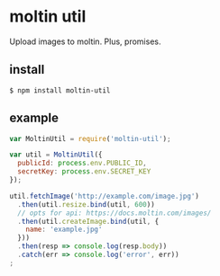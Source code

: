 # moltin util

Upload images to moltin. Plus, promises.


## install

    $ npm install moltin-util


## example

```js
var MoltinUtil = require('moltin-util');

var util = MoltinUtil({
  publicId: process.env.PUBLIC_ID,
  secretKey: process.env.SECRET_KEY
});

util.fetchImage('http://example.com/image.jpg')
  .then(util.resize.bind(util, 600))
  // opts for api: https://docs.moltin.com/images/
  .then(util.createImage.bind(util, {
    name: 'example.jpg'
  }))
  .then(resp => console.log(resp.body))
  .catch(err => console.log('error', err))
;
```
